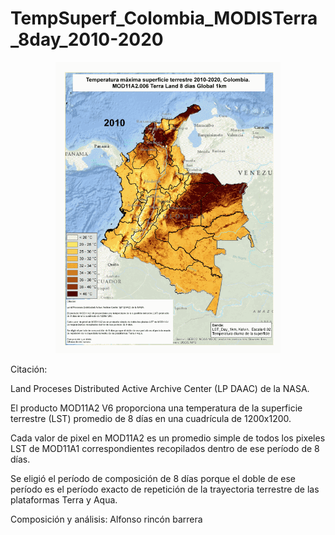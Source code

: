 # TempSuperf_Colombia_MODISTerra_8day_2010-2020

<p align="center">
  <img width="360" src="Gif_Animacion/TempSuperf_Colombia_2010-2020_MODISTerra_8day.gif">
</p>

Citación:

Land Proceses Distributed Active Archive Center (LP DAAC) de la NASA.

El producto MOD11A2 V6 proporciona una temperatura de la superficie terrestre (LST) promedio de 8 días en una cuadrícula de 1200x1200. 

Cada valor de pixel en MOD11A2 es un promedio simple de todos los pixeles LST de MOD11A1 correspondientes recopilados dentro de ese período de 8 días.

Se eligió el período de composición de 8 días porque el doble de ese período es el período exacto de repetición de la trayectoria terrestre de las plataformas Terra y Aqua.

Composición y análisis:
Alfonso rincón barrera
